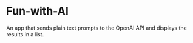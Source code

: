# Fun-with-AI
 An app that sends plain text prompts to the OpenAI API and displays the results in a list.
